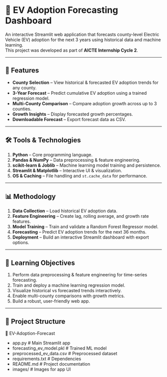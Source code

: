 # 🔮 EV Adoption Forecasting Dashboard

An interactive Streamlit web application that forecasts county-level Electric Vehicle (EV) adoption for the next 3 years using historical data and machine learning.  
This project was developed as part of **AICTE Internship Cycle 2**.

---

## 📌 Features
- **County Selection** – View historical & forecasted EV adoption trends for any county.
- **3-Year Forecast** – Predict cumulative EV adoption using a trained regression model.
- **Multi-County Comparison** – Compare adoption growth across up to 3 counties.
- **Growth Insights** – Display forecasted growth percentages.
- **Downloadable Forecast** – Export forecast data as CSV.

---

## 🛠 Tools & Technologies
1. **Python** – Core programming language.
2. **Pandas & NumPy** – Data preprocessing & feature engineering.
3. **scikit-learn & Joblib** – Machine learning model training and persistence.
4. **Streamlit & Matplotlib** – Interactive UI & visualization.
5. **OS & Caching** – File handling and `st.cache_data` for performance.

---

## 📊 Methodology
1. **Data Collection** – Load historical EV adoption data.
2. **Feature Engineering** – Create lag, rolling average, and growth rate features.
3. **Model Training** – Train and validate a Random Forest Regressor model.
4. **Forecasting** – Predict EV adoption trends for the next 36 months.
5. **Deployment** – Build an interactive Streamlit dashboard with export options.

---

## 🎯 Learning Objectives
1. Perform data preprocessing & feature engineering for time-series forecasting.
2. Train and deploy a machine learning regression model.
3. Visualize historical vs forecasted trends interactively.
4. Enable multi-county comparisons with growth metrics.
5. Build a robust, user-friendly web app.

---

## 📂 Project Structure
📁 EV-Adoption-Forecast
- app.py # Main Streamlit app
- forecasting_ev_model.pkl # Trained ML model
- preprocessed_ev_data.csv # Preprocessed dataset
- requirements.txt # Dependencies
- README.md # Project documentation
- images/ # Images for app UI


